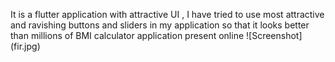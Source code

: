 It is a flutter application with attractive UI , I have tried to use most attractive and ravishing buttons and sliders in my application so that it looks better than millions of BMI calculator application present online
![Screenshot] (fir.jpg)
